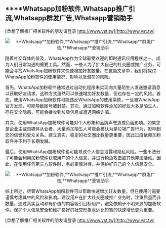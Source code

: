 ## ****Whatsapp**加粉软件,**Whatsapp**推广引流,**Whatsapp**群发广告,**Whatsapp**营销助手**

[😍想了解推广相关软件的朋友请登录 http://www.vst.tw](http://www.vst.tw)

 <center><img src="https://vst.tw/MP4/tuiguang/png/2.png" alt="**Whatsapp**加粉软件,**Whatsapp**推广引流,**Whatsapp**群发广告,**Whatsapp**营销助手"></center>

随着社交媒体的普及，WhatsApp作为全球最受欢迎的即时通讯应用程序之一，成为人们日常沟通的重要工具。然而，一些人为了扩大自己的社交圈或推广业务，可能会寻找WhatsApp加粉软件来快速增加好友数量。在这篇文章中，我们将探讨WhatsApp加粉软件的使用情况、影响以及潜在的风险。

首先，WhatsApp加粉软件通常通过自动化程序来实现向大量陌生人发送邀请消息以获取好友请求。这种方式虽然可以快速增加好友数量，但也存在一定的风险。首先，使用WhatsApp加粉软件可能违反WhatsApp的使用条款，一旦被WhatsApp官方发现，可能导致账号被封禁。其次，通过加粉软件添加的好友大多是陌生人，存在安全隐患，可能会接收到垃圾信息或遭遇网络诈骗。

其次，使用WhatsApp加粉软件可能对个人形象和品牌声誉造成负面影响。如果您是企业主或自媒体从业者，大量添加陌生人可能会被认为是垃圾广告行为，影响到您的信誉和受众关系。建立真实、稳定的社交圈比数量更重要，因此过度依赖加粉软件并不利于长期发展。

最后，使用WhatsApp加粉软件也可能导致个人信息泄露和隐私风险。一些不法分子可能会利用加粉软件获取用户的个人信息，并进行钓鱼攻击或其他非法活动。因此，在使用任何第三方软件时，务必审慎对待，并保护好自己的个人信息安全。

 <center><img src="https://vst.tw/MP4/tuiguang/png/5.png" alt="**Whatsapp**加粉软件,**Whatsapp**推广引流,**Whatsapp**群发广告,**Whatsapp**营销助手"></center>

综上所述，尽管WhatsApp加粉软件可以帮助快速增加好友数量，但在使用时需要谨慎考虑其中的风险和影响。建议用户在扩大社交圈或推广业务时，注重质量而非数量，通过真实互动和有价值的内容吸引目标用户，避免依赖于不明来源的加粉软件。保护个人信息安全和维护良好的社交形象永远比短暂的快速增长更为重要。

[😍想了解推广相关软件的朋友请登录 http://www.vst.tw](http://www.vst.tw)



